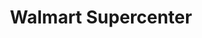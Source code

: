 ---
title: "Walmart Supercenter"
url: /broomfield/walmart-supercenter-west-121st-avenue/
shop: Supermarkt
---